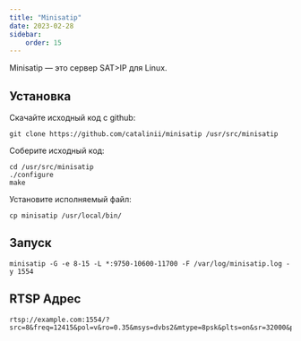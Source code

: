 ```yaml
---
title: "Minisatip"
date: 2023-02-28
sidebar:
    order: 15
---
```


Minisatip — это сервер SAT>IP для Linux.

## Установка

Скачайте исходный код с github:

```
git clone https://github.com/catalinii/minisatip /usr/src/minisatip
```

Соберите исходный код:

```
cd /usr/src/minisatip
./configure
make
```

Установите исполняемый файл:

```
cp minisatip /usr/local/bin/
```

## Запуск

```
minisatip -G -e 8-15 -L *:9750-10600-11700 -F /var/log/minisatip.log -y 1554
```

## RTSP Адрес

```
rtsp://example.com:1554/?src=8&freq=12415&pol=v&ro=0.35&msys=dvbs2&mtype=8psk&plts=on&sr=32000&pids=all
```